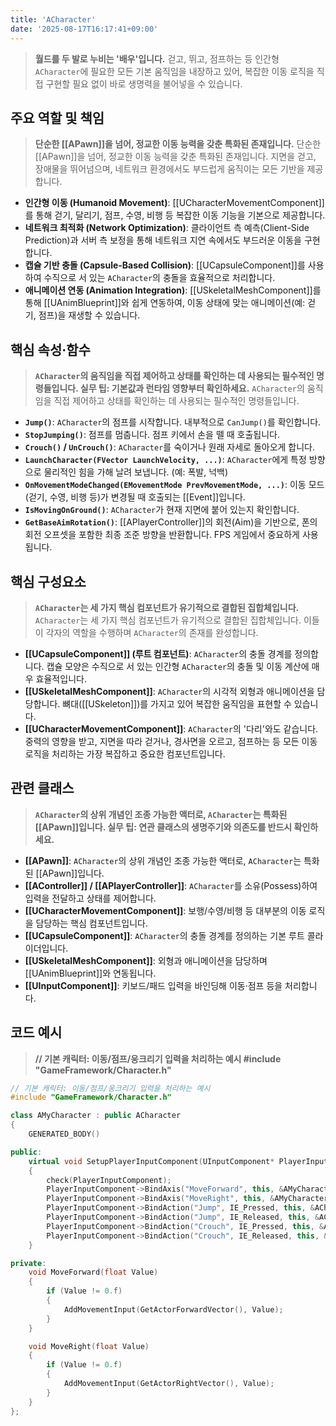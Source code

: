 ```yaml
---
title: 'ACharacter'
date: '2025-08-17T16:17:41+09:00'
---
```

> **월드를 두 발로 누비는 '배우'입니다.** 걷고, 뛰고, 점프하는 등 인간형 `ACharacter`에 필요한 모든 기본 움직임을 내장하고 있어, 복잡한 이동 로직을 직접 구현할 필요 없이 바로 생명력을 불어넣을 수 있습니다.

## 주요 역할 및 책임
> **단순한 [[APawn]]을 넘어, 정교한 이동 능력을 갖춘 특화된 존재입니다.**
단순한 [[APawn]]을 넘어, 정교한 이동 능력을 갖춘 특화된 존재입니다. 지면을 걷고, 장애물을 뛰어넘으며, 네트워크 환경에서도 부드럽게 움직이는 모든 기반을 제공합니다.
* **인간형 이동 (Humanoid Movement)**:
	[[UCharacterMovementComponent]]를 통해 걷기, 달리기, 점프, 수영, 비행 등 복잡한 이동 기능을 기본으로 제공합니다.
* **네트워크 최적화 (Network Optimization)**:
	클라이언트 측 예측(Client-Side Prediction)과 서버 측 보정을 통해 네트워크 지연 속에서도 부드러운 이동을 구현합니다.
* **캡슐 기반 충돌 (Capsule-Based Collision)**:
	[[UCapsuleComponent]]를 사용하여 수직으로 서 있는 `ACharacter`의 충돌을 효율적으로 처리합니다.
* **애니메이션 연동 (Animation Integration)**:
	[[USkeletalMeshComponent]]를 통해 [[UAnimBlueprint]]와 쉽게 연동하여, 이동 상태에 맞는 애니메이션(예: 걷기, 점프)을 재생할 수 있습니다.

## 핵심 속성·함수
> **`ACharacter`의 움직임을 직접 제어하고 상태를 확인하는 데 사용되는 필수적인 명령들입니다. 실무 팁: 기본값과 런타임 영향부터 확인하세요.**
`ACharacter`의 움직임을 직접 제어하고 상태를 확인하는 데 사용되는 필수적인 명령들입니다.
* **`Jump()`**:
	`ACharacter`의 점프를 시작합니다. 내부적으로 `CanJump()`를 확인합니다.
* **`StopJumping()`**:
	점프를 멈춥니다. 점프 키에서 손을 뗄 때 호출됩니다.
* **`Crouch()` / `UnCrouch()`**:
	`ACharacter`를 숙이거나 원래 자세로 돌아오게 합니다.
* **`LaunchCharacter(FVector LaunchVelocity, ...)`**:
	`ACharacter`에게 특정 방향으로 물리적인 힘을 가해 날려 보냅니다. (예: 폭발, 넉백)
* **`OnMovementModeChanged(EMovementMode PrevMovementMode, ...)`**:
	이동 모드(걷기, 수영, 비행 등)가 변경될 때 호출되는 [[Event]]입니다.
* **`IsMovingOnGround()`**:
	`ACharacter`가 현재 지면에 붙어 있는지 확인합니다.
* **`GetBaseAimRotation()`**:
	[[APlayerController]]의 회전(Aim)을 기반으로, 폰의 회전 오프셋을 포함한 최종 조준 방향을 반환합니다. FPS 게임에서 중요하게 사용됩니다.

## 핵심 구성요소
> **`ACharacter`는 세 가지 핵심 컴포넌트가 유기적으로 결합된 집합체입니다.**
`ACharacter`는 세 가지 핵심 컴포넌트가 유기적으로 결합된 집합체입니다. 이들이 각자의 역할을 수행하며 `ACharacter`의 존재를 완성합니다.
* **[[UCapsuleComponent]] (루트 컴포넌트)**:
	`ACharacter`의 충돌 경계를 정의합니다. 캡슐 모양은 수직으로 서 있는 인간형 `ACharacter`의 충돌 및 이동 계산에 매우 효율적입니다.
* **[[USkeletalMeshComponent]]**:
	`ACharacter`의 시각적 외형과 애니메이션을 담당합니다. 뼈대([[USkeleton]])를 가지고 있어 복잡한 움직임을 표현할 수 있습니다.
* **[[UCharacterMovementComponent]]**:
	`ACharacter`의 '다리'와도 같습니다. 중력의 영향을 받고, 지면을 따라 걷거나, 경사면을 오르고, 점프하는 등 모든 이동 로직을 처리하는 가장 복잡하고 중요한 컴포넌트입니다.

## 관련 클래스
> **`ACharacter`의 상위 개념인 조종 가능한 액터로, `ACharacter`는 특화된 [[APawn]]입니다. 실무 팁: 연관 클래스의 생명주기와 의존도를 반드시 확인하세요.**
* **[[APawn]]**:
	`ACharacter`의 상위 개념인 조종 가능한 액터로, `ACharacter`는 특화된 [[APawn]]입니다.
* **[[AController]] / [[APlayerController]]**:
	`ACharacter`를 소유(Possess)하여 입력을 전달하고 상태를 제어합니다.
* **[[UCharacterMovementComponent]]**:
	보행/수영/비행 등 대부분의 이동 로직을 담당하는 핵심 컴포넌트입니다.
* **[[UCapsuleComponent]]**:
	`ACharacter`의 충돌 경계를 정의하는 기본 루트 콜라이더입니다.
* **[[USkeletalMeshComponent]]**:
	외형과 애니메이션을 담당하며 [[UAnimBlueprint]]와 연동됩니다.
* **[[UInputComponent]]**:
	키보드/패드 입력을 바인딩해 이동·점프 등을 처리합니다.

## 코드 예시
> **// 기본 캐릭터: 이동/점프/웅크리기 입력을 처리하는 예시 #include "GameFramework/Character.h"**
```cpp
// 기본 캐릭터: 이동/점프/웅크리기 입력을 처리하는 예시
#include "GameFramework/Character.h"

class AMyCharacter : public ACharacter
{
    GENERATED_BODY()

public:
    virtual void SetupPlayerInputComponent(UInputComponent* PlayerInputComponent) override
    {
        check(PlayerInputComponent);
        PlayerInputComponent->BindAxis("MoveForward", this, &AMyCharacter::MoveForward);
        PlayerInputComponent->BindAxis("MoveRight", this, &AMyCharacter::MoveRight);
        PlayerInputComponent->BindAction("Jump", IE_Pressed, this, &ACharacter::Jump);
        PlayerInputComponent->BindAction("Jump", IE_Released, this, &ACharacter::StopJumping);
        PlayerInputComponent->BindAction("Crouch", IE_Pressed, this, &ACharacter::Crouch);
        PlayerInputComponent->BindAction("Crouch", IE_Released, this, &ACharacter::UnCrouch);
    }

private:
    void MoveForward(float Value)
    {
        if (Value != 0.f)
        {
            AddMovementInput(GetActorForwardVector(), Value);
        }
    }

    void MoveRight(float Value)
    {
        if (Value != 0.f)
        {
            AddMovementInput(GetActorRightVector(), Value);
        }
    }
};
```

